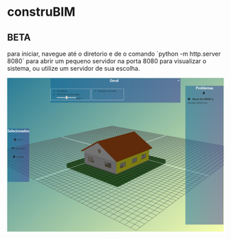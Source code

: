 # construBIM
 
## BETA

para iniciar, navegue até o diretorio e de o comando ´python -m http.server 8080´ para abrir um pequeno servidor na porta 8080 para visualizar o sistema, ou utilize um servidor de sua escolha.

![alt text](screen.png)
